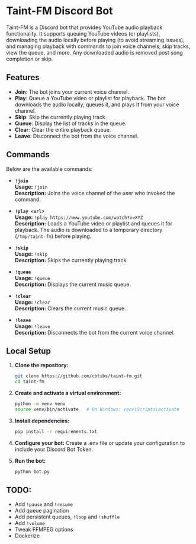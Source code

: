 # Taint-FM Discord Bot

Taint-FM is a Discord bot that provides YouTube audio playback functionality. It supports queuing YouTube videos (or playlists), downloading the audio locally before playing (to avoid streaming issues), and managing playback with commands to join voice channels, skip tracks, view the queue, and more. Any downloaded audio is removed post song completion or skip.

## Features

- **Join**: The bot joins your current voice channel.
- **Play**: Queue a YouTube video or playlist for playback. The bot downloads the audio locally, queues it, and plays it from your voice channel.
- **Skip**: Skip the currently playing track.
- **Queue**: Display the list of tracks in the queue.
- **Clear**: Clear the entire playback queue.
- **Leave**: Disconnect the bot from the voice channel.

## Commands

Below are the available commands:

- **`!join`**  
  **Usage:** `!join`  
  **Description:** Joins the voice channel of the user who invoked the command.

- **`!play <url>`**  
  **Usage:** `!play https://www.youtube.com/watch?v=XYZ`  
  **Description:** Loads a YouTube video or playlist and queues it for playback. The audio is downloaded to a temporary directory (`/tmp/taint-fm`) before playing.

- **`!skip`**  
  **Usage:** `!skip`  
  **Description:** Skips the currently playing track.

- **`!queue`**  
  **Usage:** `!queue`  
  **Description:** Displays the current music queue.

- **`!clear`**  
  **Usage:** `!clear`  
  **Description:** Clears the current music queue.

- **`!leave`**  
  **Usage:** `!leave`  
  **Description:** Disconnects the bot from the current voice channel.

## Local Setup

1. **Clone the repository:**

   ```bash
   git clone https://github.com/cbtibs/taint-fm.git
   cd taint-fm
   ```
2. **Create and activate a virtual environment:**
    ```bash
    python -m venv venv
    source venv/bin/activate   # On Windows: venv\Scripts\activate
    ```
3. **Install dependencies:**
    ```bash
    pip install -r requirements.txt
    ```
4. **Configure your bot:**
      Create a .env file or update your configuration to include your Discord Bot Token.

5. **Run the bot:**
    ```bash
    python bot.py
    ```

## TODO:
* Add `!pause` and `!resume`
* Add queue pagination
* Add persistent queues, `!loop` and `!shuffle`
* Add `!volume`
* Tweak FFMPEG options
* Dockerize
